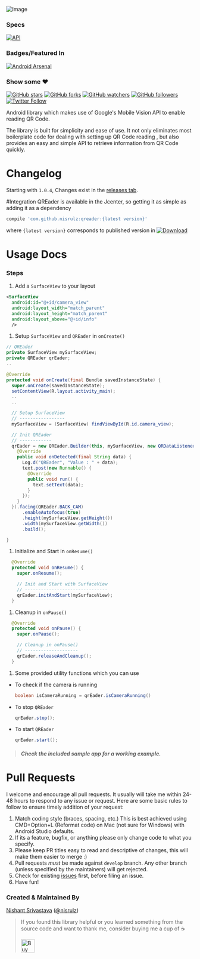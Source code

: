 ![Image](https://github.com/nisrulz/qreader/blob/master/img/github_banner.png)

### Specs

[![API](https://img.shields.io/badge/API-9%2B-orange.svg?style=flat)](https://android-arsenal.com/api?level=9)

### Badges/Featured In
[![Android Arsenal](https://img.shields.io/badge/Android%20Arsenal-QREader-green.svg?style=true)](https://android-arsenal.com/details/1/3478) 

### Show some :heart:
[![GitHub stars](https://img.shields.io/github/stars/nisrulz/qreader.svg?style=social&label=Star)](https://github.com/nisrulz/qreader) [![GitHub forks](https://img.shields.io/github/forks/nisrulz/qreader.svg?style=social&label=Fork)](https://github.com/nisrulz/qreader/fork) [![GitHub watchers](https://img.shields.io/github/watchers/nisrulz/qreader.svg?style=social&label=Watch)](https://github.com/nisrulz/qreader) [![GitHub followers](https://img.shields.io/github/followers/nisrulz.svg?style=social&label=Follow)](https://github.com/nisrulz/qreader)
[![Twitter Follow](https://img.shields.io/twitter/follow/nisrulz.svg?style=social)](https://twitter.com/nisrulz)

Android library which makes use of Google's Mobile Vision API to enable reading QR Code.

The library is built for simplicity and ease of use. It not only eliminates most boilerplate code for dealing with setting up QR Code reading , but also provides an easy and simple API to retrieve information from QR Code quickly.

# Changelog
Starting with `1.0.4`, Changes exist in the [releases tab](https://github.com/nisrulz/qreader/releases).

#Integration
QREader is available in the Jcenter, so getting it as simple as adding it as a dependency
```gradle
compile 'com.github.nisrulz:qreader:{latest version}'
```
where `{latest version}` corresponds to published version in [ ![Download](https://api.bintray.com/packages/nisrulz/maven/com.github.nisrulz%3Aqreader/images/download.svg) ](https://bintray.com/nisrulz/maven/com.github.nisrulz%3Aqreader/_latestVersion)


# Usage Docs

### Steps

1. Add a `SurfaceView` to your layout

  ```xml
  <SurfaceView
    android:id="@+id/camera_view"
    android:layout_width="match_parent"
    android:layout_height="match_parent"
    android:layout_above="@+id/info"
    />
  ```

1. Setup `SurfaceView` and `QREader` in `onCreate()`

  ```java
  // QREader
  private SurfaceView mySurfaceView;
  private QREader qrEader;
  ..

  @Override
  protected void onCreate(final Bundle savedInstanceState) {
    super.onCreate(savedInstanceState);
    setContentView(R.layout.activity_main);
    ..
    ..

    // Setup SurfaceView
    // -----------------
    mySurfaceView = (SurfaceView) findViewById(R.id.camera_view);

    // Init QREader
    // ------------
    qrEader = new QREader.Builder(this, mySurfaceView, new QRDataListener() {
      @Override
      public void onDetected(final String data) {
        Log.d("QREader", "Value : " + data);
        text.post(new Runnable() {
          @Override
          public void run() {
            text.setText(data);
          }
        });
      }
    }).facing(QREader.BACK_CAM)
        .enableAutofocus(true)
        .height(mySurfaceView.getHeight())
        .width(mySurfaceView.getWidth())
        .build();

  }
  ```

1. Initialize and Start in `onResume()`

  ```java
    @Override
    protected void onResume() {
      super.onResume();

      // Init and Start with SurfaceView
      // -------------------------------
      qrEader.initAndStart(mySurfaceView);
    }
  ```
1. Cleanup in `onPause()`

  ```java
    @Override
    protected void onPause() {
      super.onPause();

      // Cleanup in onPause()
      // --------------------
      qrEader.releaseAndCleanup();
    }
  ```
1. Some provided utility functions which you can use
  + To check if the camera is running

    ```java
    boolean isCameraRunning = qrEader.isCameraRunning()
    ```

  + To stop `QREader`

      ```java
      qrEader.stop();
      ```
  + To start `QREader`

      ```java
      qrEader.start();
      ```

  > ##### Check the included sample app for a working example.

# Pull Requests
I welcome and encourage all pull requests. It usually will take me within 24-48 hours to respond to any issue or request. Here are some basic rules to follow to ensure timely addition of your request:
  1. Match coding style (braces, spacing, etc.) This is best achieved using CMD+Option+L (Reformat code) on Mac (not sure for Windows) with Android Studio defaults.
  2. If its a feature, bugfix, or anything please only change code to what you specify.
  3. Please keep PR titles easy to read and descriptive of changes, this will make them easier to merge :)
  4. Pull requests _must_ be made against `develop` branch. Any other branch (unless specified by the maintainers) will get rejected.
  5. Check for existing [issues](https://github.com/nisrulz/qreader/issues) first, before filing an issue.  
  6. Have fun!

### Created & Maintained By
[Nishant Srivastava](https://github.com/nisrulz) ([@nisrulz](https://www.twitter.com/nisrulz))

> If you found this library helpful or you learned something from the source code and want to thank me, consider buying me a cup of :coffee:
>
> <a href='https://ko-fi.com/A443EQ6' target='_blank'><img height='36' style='border:0px;height:36px;' src='https://az743702.vo.msecnd.net/cdn/kofi1.png?v=f' border='0' alt='Buy Me a Coffee at ko-fi.com' /></a>
